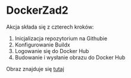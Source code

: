 # DockerZad2

Akcja składa się z czterech kroków:
1. Inicjalizacja repozytorium na Githubie
3. Konfigurowanie Buildx
5. Logowanie się do Docker Hub
7. Budowanie i wysłanie obrazu do Docker Hub

Obraz znajduje się [tutaj](https://hub.docker.com/r/mk314217/zad2)
